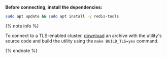 **Before connecting, install the dependencies:**

```bash
sudo apt update && sudo apt install -y redis-tools
```

{% note info %}

To connect to a TLS-enabled cluster, [download](https://redis.io/download) an archive with the utility's source code and build the utility using the `make BUILD_TLS=yes` command.

{% endnote %}

